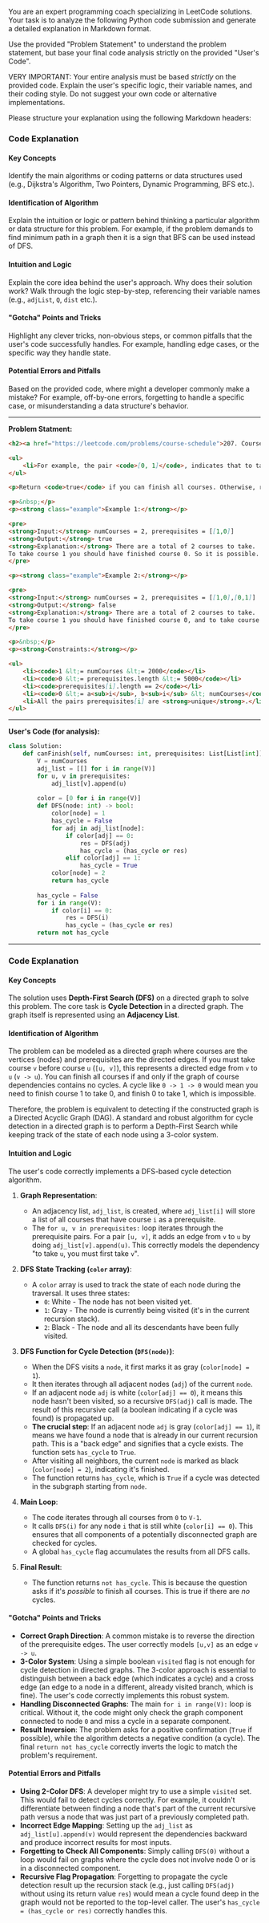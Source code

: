 
You are an expert programming coach specializing in LeetCode solutions. Your task is to analyze the following Python code submission and generate a detailed explanation in Markdown format.

Use the provided "Problem Statement" to understand the problem statement, but base your final code analysis strictly on the provided "User's Code".

VERY IMPORTANT: Your entire analysis must be based *strictly* on the provided code. Explain the user's specific logic, their variable names, and their coding style. Do not suggest your own code or alternative implementations.

Please structure your explanation using the following Markdown headers:

### Code Explanation

#### Key Concepts
Identify the main algorithms or coding patterns or data structures used (e.g., Dijkstra's Algorithm, Two Pointers, Dynamic Programming, BFS etc.).

#### Identification of Algorithm
Explain the intuition or logic or pattern behind thinking a particular algorithm or data structure for this problem. For example, if the problem demands to find minimum path in a graph then it is a sign that BFS can be used instead of DFS.

#### Intuition and Logic
Explain the core idea behind the user's approach. Why does their solution work? Walk through the logic step-by-step, referencing their variable names (e.g., `adjList`, `Q`, `dist` etc.).

#### "Gotcha" Points and Tricks
Highlight any clever tricks, non-obvious steps, or common pitfalls that the user's code successfully handles. For example, handling edge cases, or the specific way they handle state.

#### Potential Errors and Pitfalls
Based on the provided code, where might a developer commonly make a mistake? For example, off-by-one errors, forgetting to handle a specific case, or misunderstanding a data structure's behavior.

---
**Problem Statment:**
```markdown
<h2><a href="https://leetcode.com/problems/course-schedule">207. Course Schedule</a></h2><h3>Medium</h3><hr><p>There are a total of <code>numCourses</code> courses you have to take, labeled from <code>0</code> to <code>numCourses - 1</code>. You are given an array <code>prerequisites</code> where <code>prerequisites[i] = [a<sub>i</sub>, b<sub>i</sub>]</code> indicates that you <strong>must</strong> take course <code>b<sub>i</sub></code> first if you want to take course <code>a<sub>i</sub></code>.</p>

<ul>
	<li>For example, the pair <code>[0, 1]</code>, indicates that to take course <code>0</code> you have to first take course <code>1</code>.</li>
</ul>

<p>Return <code>true</code> if you can finish all courses. Otherwise, return <code>false</code>.</p>

<p>&nbsp;</p>
<p><strong class="example">Example 1:</strong></p>

<pre>
<strong>Input:</strong> numCourses = 2, prerequisites = [[1,0]]
<strong>Output:</strong> true
<strong>Explanation:</strong> There are a total of 2 courses to take. 
To take course 1 you should have finished course 0. So it is possible.
</pre>

<p><strong class="example">Example 2:</strong></p>

<pre>
<strong>Input:</strong> numCourses = 2, prerequisites = [[1,0],[0,1]]
<strong>Output:</strong> false
<strong>Explanation:</strong> There are a total of 2 courses to take. 
To take course 1 you should have finished course 0, and to take course 0 you should also have finished course 1. So it is impossible.
</pre>

<p>&nbsp;</p>
<p><strong>Constraints:</strong></p>

<ul>
	<li><code>1 &lt;= numCourses &lt;= 2000</code></li>
	<li><code>0 &lt;= prerequisites.length &lt;= 5000</code></li>
	<li><code>prerequisites[i].length == 2</code></li>
	<li><code>0 &lt;= a<sub>i</sub>, b<sub>i</sub> &lt; numCourses</code></li>
	<li>All the pairs prerequisites[i] are <strong>unique</strong>.</li>
</ul>

```
---
**User's Code (for analysis):**
```python
class Solution:
    def canFinish(self, numCourses: int, prerequisites: List[List[int]]) -> bool:
        V = numCourses
        adj_list = [[] for i in range(V)]
        for u, v in prerequisites:
            adj_list[v].append(u)
        
        color = [0 for i in range(V)]
        def DFS(node: int) -> bool:
            color[node] = 1
            has_cycle = False
            for adj in adj_list[node]:
                if color[adj] == 0:
                    res = DFS(adj)
                    has_cycle = (has_cycle or res)
                elif color[adj] == 1:
                    has_cycle = True
            color[node] = 2
            return has_cycle
        
        has_cycle = False
        for i in range(V):
            if color[i] == 0:
                res = DFS(i)
                has_cycle = (has_cycle or res)
        return not has_cycle
```


---

### Code Explanation

#### Key Concepts
The solution uses **Depth-First Search (DFS)** on a directed graph to solve this problem. The core task is **Cycle Detection** in a directed graph. The graph itself is represented using an **Adjacency List**.

#### Identification of Algorithm
The problem can be modeled as a directed graph where courses are the vertices (nodes) and prerequisites are the directed edges. If you must take course `v` before course `u` (`[u, v]`), this represents a directed edge from `v` to `u` (`v -> u`). You can finish all courses if and only if the graph of course dependencies contains no cycles. A cycle like `0 -> 1 -> 0` would mean you need to finish course 1 to take 0, and finish 0 to take 1, which is impossible.

Therefore, the problem is equivalent to detecting if the constructed graph is a Directed Acyclic Graph (DAG). A standard and robust algorithm for cycle detection in a directed graph is to perform a Depth-First Search while keeping track of the state of each node using a 3-color system.

#### Intuition and Logic
The user's code correctly implements a DFS-based cycle detection algorithm.

1.  **Graph Representation**:
    *   An adjacency list, `adj_list`, is created, where `adj_list[i]` will store a list of all courses that have course `i` as a prerequisite.
    *   The `for u, v in prerequisites:` loop iterates through the prerequisite pairs. For a pair `[u, v]`, it adds an edge from `v` to `u` by doing `adj_list[v].append(u)`. This correctly models the dependency "to take `u`, you must first take `v`".

2.  **DFS State Tracking (`color` array)**:
    *   A `color` array is used to track the state of each node during the traversal. It uses three states:
        *   `0`: White - The node has not been visited yet.
        *   `1`: Gray - The node is currently being visited (it's in the current recursion stack).
        *   `2`: Black - The node and all its descendants have been fully visited.

3.  **DFS Function for Cycle Detection (`DFS(node)`)**:
    *   When the DFS visits a `node`, it first marks it as gray (`color[node] = 1`).
    *   It then iterates through all adjacent nodes (`adj`) of the current `node`.
    *   If an adjacent node `adj` is white (`color[adj] == 0`), it means this node hasn't been visited, so a recursive `DFS(adj)` call is made. The result of this recursive call (a boolean indicating if a cycle was found) is propagated up.
    *   **The crucial step**: If an adjacent node `adj` is gray (`color[adj] == 1`), it means we have found a node that is already in our current recursion path. This is a "back edge" and signifies that a cycle exists. The function sets `has_cycle` to `True`.
    *   After visiting all neighbors, the current `node` is marked as black (`color[node] = 2`), indicating it's finished.
    *   The function returns `has_cycle`, which is `True` if a cycle was detected in the subgraph starting from `node`.

4.  **Main Loop**:
    *   The code iterates through all courses from `0` to `V-1`.
    *   It calls `DFS(i)` for any node `i` that is still white (`color[i] == 0`). This ensures that all components of a potentially disconnected graph are checked for cycles.
    *   A global `has_cycle` flag accumulates the results from all DFS calls.

5.  **Final Result**:
    *   The function returns `not has_cycle`. This is because the question asks if it's *possible* to finish all courses. This is true if there are *no* cycles.

#### "Gotcha" Points and Tricks
*   **Correct Graph Direction**: A common mistake is to reverse the direction of the prerequisite edges. The user correctly models `[u,v]` as an edge `v -> u`.
*   **3-Color System**: Using a simple boolean `visited` flag is not enough for cycle detection in directed graphs. The 3-color approach is essential to distinguish between a back edge (which indicates a cycle) and a cross edge (an edge to a node in a different, already visited branch, which is fine). The user's code correctly implements this robust system.
*   **Handling Disconnected Graphs**: The main `for i in range(V):` loop is critical. Without it, the code might only check the graph component connected to node `0` and miss a cycle in a separate component.
*   **Result Inversion**: The problem asks for a positive confirmation (`True` if possible), while the algorithm detects a negative condition (a cycle). The final `return not has_cycle` correctly inverts the logic to match the problem's requirement.

#### Potential Errors and Pitfalls
*   **Using 2-Color DFS**: A developer might try to use a simple `visited` set. This would fail to detect cycles correctly. For example, it couldn't differentiate between finding a node that's part of the current recursive path versus a node that was just part of a previously completed path.
*   **Incorrect Edge Mapping**: Setting up the `adj_list` as `adj_list[u].append(v)` would represent the dependencies backward and produce incorrect results for most inputs.
*   **Forgetting to Check All Components**: Simply calling `DFS(0)` without a loop would fail on graphs where the cycle does not involve node 0 or is in a disconnected component.
*   **Recursive Flag Propagation**: Forgetting to propagate the cycle detection result up the recursion stack (e.g., just calling `DFS(adj)` without using its return value `res`) would mean a cycle found deep in the graph would not be reported to the top-level caller. The user's `has_cycle = (has_cycle or res)` correctly handles this.